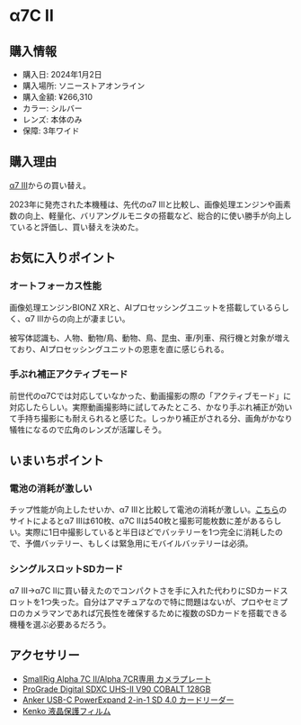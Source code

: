 # α7C II
## 購入情報
- 購入日: 2024年1月2日
- 購入場所: ソニーストアオンライン
- 購入金額: ¥266,310
- カラー: シルバー
- レンズ: 本体のみ
- 保障: 3年ワイド

## 購入理由
[α7 III](offloads/a73)からの買い替え。

2023年に発売された本機種は、先代のα7 IIIと比較し、画像処理エンジンや画素数の向上、軽量化、バリアングルモニタの搭載など、総合的に使い勝手が向上していると評価し、買い替えを決めた。

## お気に入りポイント
### オートフォーカス性能
画像処理エンジンBIONZ XRと、AIプロセッシングユニットを搭載しているらしく、α7 IIIからの向上が凄まじい。

被写体認識も、人物、動物/鳥、動物、鳥、昆虫、車/列車、飛行機と対象が増えており、AIプロセッシングユニットの恩恵を直に感じられる。

### 手ぶれ補正アクティブモード
前世代のα7Cでは対応していなかった、動画撮影の際の「アクティブモード」に対応したらしい。実際動画撮影時に試してみたところ、かなり手ぶれ補正が効いて手持ち撮影にも耐えられると感じた。しっかり補正がされる分、画角がかなり犠牲になるので広角のレンズが活躍しそう。

## いまいちポイント
### 電池の消耗が激しい
チップ性能が向上したせいか、α7 IIIと比較して電池の消耗が激しい。[こちら](https://cameradecision.com/compare/Sony-Alpha-A7C-Mark-II-vs-Sony-Alpha-A7-III)のサイトによるとα7 IIIは610枚、α7C IIは540枚と撮影可能枚数に差があるらしい。実際に1日中撮影していると半日ほどでバッテリーを1つ完全に消耗したので、予備バッテリー、もしくは緊急用にモバイルバッテリーは必須。
### シングルスロットSDカード
α7 III→α7C IIに買い替えたのでコンパクトさを手に入れた代わりにSDカードスロットを1つ失った。自分はアマチュアなので特に問題はないが、プロやセミプロのカメラマンであれば冗長性を確保するために複数のSDカードを搭載できる機種を選ぶ必要あるだろう。

## アクセサリー
- [SmallRig Alpha 7C II/Alpha 7CR専用 カメラプレート](https://amzn.to/3Suufzj)
- [ProGrade Digital SDXC UHS-II V90 COBALT 128GB](https://amzn.to/3UxherB)
- [Anker USB-C PowerExpand 2-in-1 SD 4.0 カードリーダー](https://amzn.to/3HPlydU)
- [Kenko 液晶保護フィルム](https://amzn.to/3SRzfzE)